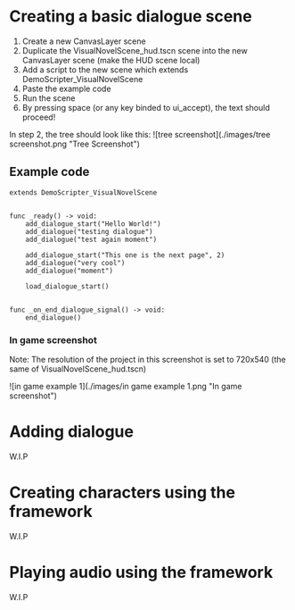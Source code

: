 # Creating a basic dialogue scene
1. Create a new CanvasLayer scene
2. Duplicate the VisualNovelScene_hud.tscn scene into the new CanvasLayer scene (make the HUD scene local)
3. Add a script to the new scene which extends DemoScripter_VisualNovelScene
4. Paste the example code
5. Run the scene
6. By pressing space (or any key binded to ui_accept), the text should proceed!

In step 2, the tree should look like this:
![tree screenshot](./images/tree screenshot.png "Tree Screenshot")

## Example code
```gdscript
extends DemoScripter_VisualNovelScene


func _ready() -> void:
	add_dialogue_start("Hello World!")
	add_dialogue("testing dialogue")
	add_dialogue("test again moment")
	
	add_dialogue_start("This one is the next page", 2)
	add_dialogue("very cool")
	add_dialogue("moment")
	
	load_dialogue_start()


func _on_end_dialogue_signal() -> void:
	end_dialogue()
```

### In game screenshot
Note: The resolution of the project in this screenshot is set to 720x540 (the same of VisualNovelScene_hud.tscn)

![in game example 1](./images/in game example 1.png "In game screenshot")

# Adding dialogue
W.I.P

# Creating characters using the framework
W.I.P

# Playing audio using the framework
W.I.P
